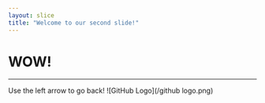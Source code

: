 ```yaml
---
layout: slice
title: "Welcome to our second slide!"
---
```

# WOW!
---
Use the left arrow to go back!
![GitHub Logo](/github logo.png)
